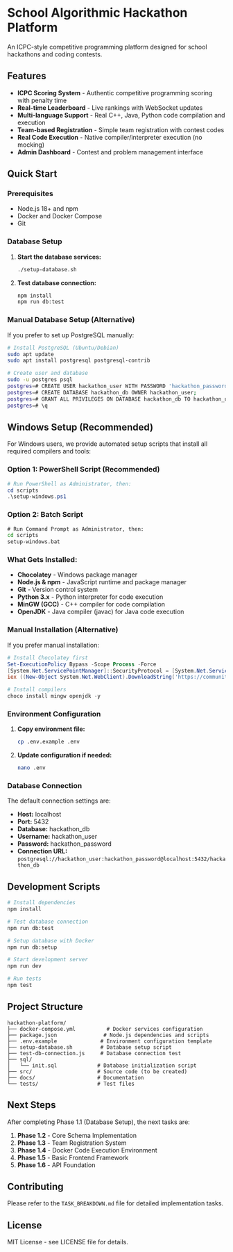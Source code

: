 # School Algorithmic Hackathon Platform

An ICPC-style competitive programming platform designed for school hackathons and coding contests.

## Features

- **ICPC Scoring System** - Authentic competitive programming scoring with penalty time
- **Real-time Leaderboard** - Live rankings with WebSocket updates
- **Multi-language Support** - Real C++, Java, Python code compilation and execution
- **Team-based Registration** - Simple team registration with contest codes
- **Real Code Execution** - Native compiler/interpreter execution (no mocking)
- **Admin Dashboard** - Contest and problem management interface

## Quick Start

### Prerequisites

- Node.js 18+ and npm
- Docker and Docker Compose
- Git

### Database Setup

1. **Start the database services:**
   ```bash
   ./setup-database.sh
   ```

2. **Test database connection:**
   ```bash
   npm install
   npm run db:test
   ```

### Manual Database Setup (Alternative)

If you prefer to set up PostgreSQL manually:

```bash
# Install PostgreSQL (Ubuntu/Debian)
sudo apt update
sudo apt install postgresql postgresql-contrib

# Create user and database
sudo -u postgres psql
postgres=# CREATE USER hackathon_user WITH PASSWORD 'hackathon_password';
postgres=# CREATE DATABASE hackathon_db OWNER hackathon_user;
postgres=# GRANT ALL PRIVILEGES ON DATABASE hackathon_db TO hackathon_user;
postgres=# \q
```

## Windows Setup (Recommended)

For Windows users, we provide automated setup scripts that install all required compilers and tools:

### Option 1: PowerShell Script (Recommended)
```powershell
# Run PowerShell as Administrator, then:
cd scripts
.\setup-windows.ps1
```

### Option 2: Batch Script  
```cmd
# Run Command Prompt as Administrator, then:
cd scripts
setup-windows.bat
```

### What Gets Installed:
- **Chocolatey** - Windows package manager
- **Node.js & npm** - JavaScript runtime and package manager  
- **Git** - Version control system
- **Python 3.x** - Python interpreter for code execution
- **MinGW (GCC)** - C++ compiler for code compilation
- **OpenJDK** - Java compiler (javac) for Java code execution

### Manual Installation (Alternative)
If you prefer manual installation:

```powershell
# Install Chocolatey first
Set-ExecutionPolicy Bypass -Scope Process -Force
[System.Net.ServicePointManager]::SecurityProtocol = [System.Net.ServicePointManager]::SecurityProtocol -bor 3072
iex ((New-Object System.Net.WebClient).DownloadString('https://community.chocolatey.org/install.ps1'))

# Install compilers
choco install mingw openjdk -y
```

### Environment Configuration

1. **Copy environment file:**
   ```bash
   cp .env.example .env
   ```

2. **Update configuration if needed:**
   ```bash
   nano .env
   ```

### Database Connection

The default connection settings are:

- **Host:** localhost
- **Port:** 5432
- **Database:** hackathon_db
- **Username:** hackathon_user
- **Password:** hackathon_password
- **Connection URL:** `postgresql://hackathon_user:hackathon_password@localhost:5432/hackathon_db`

## Development Scripts

```bash
# Install dependencies
npm install

# Test database connection
npm run db:test

# Setup database with Docker
npm run db:setup

# Start development server
npm run dev

# Run tests
npm test
```

## Project Structure

```
hackathon-platform/
├── docker-compose.yml          # Docker services configuration
├── package.json               # Node.js dependencies and scripts
├── .env.example              # Environment configuration template
├── setup-database.sh         # Database setup script
├── test-db-connection.js     # Database connection test
├── sql/
│   └── init.sql             # Database initialization script
├── src/                     # Source code (to be created)
├── docs/                    # Documentation
└── tests/                   # Test files
```

## Next Steps

After completing Phase 1.1 (Database Setup), the next tasks are:

1. **Phase 1.2** - Core Schema Implementation
2. **Phase 1.3** - Team Registration System
3. **Phase 1.4** - Docker Code Execution Environment
4. **Phase 1.5** - Basic Frontend Framework
5. **Phase 1.6** - API Foundation

## Contributing

Please refer to the `TASK_BREAKDOWN.md` file for detailed implementation tasks.

## License

MIT License - see LICENSE file for details.